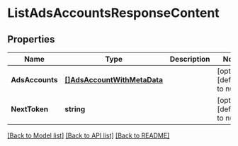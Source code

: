 # ListAdsAccountsResponseContent

## Properties
Name | Type | Description | Notes
------------ | ------------- | ------------- | -------------
**AdsAccounts** | [**[]AdsAccountWithMetaData**](AdsAccountWithMetaData.md) |  | [optional] [default to null]
**NextToken** | **string** |  | [optional] [default to null]

[[Back to Model list]](../README.md#documentation-for-models) [[Back to API list]](../README.md#documentation-for-api-endpoints) [[Back to README]](../README.md)

